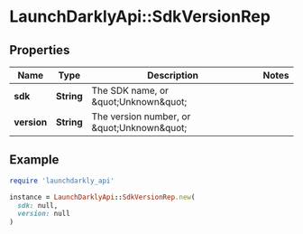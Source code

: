 # LaunchDarklyApi::SdkVersionRep

## Properties

| Name | Type | Description | Notes |
| ---- | ---- | ----------- | ----- |
| **sdk** | **String** | The SDK name, or \&quot;Unknown\&quot; |  |
| **version** | **String** | The version number, or \&quot;Unknown\&quot; |  |

## Example

```ruby
require 'launchdarkly_api'

instance = LaunchDarklyApi::SdkVersionRep.new(
  sdk: null,
  version: null
)
```

